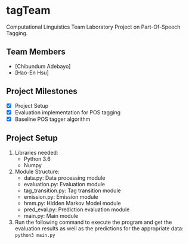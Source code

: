 # tagTeam

Computational Linguistics Team Laboratory Project on Part-Of-Speech Tagging.

## Team Members

- [Chibundum Adebayo]
- [Hao-En Hsu]

## Project Milestones

- [x] Project Setup
- [x] Evaluation implementation for POS tagging
- [x] Baseline POS tagger algorithm

## Project Setup

1. Libraries needed:
   - Python 3.6
   - Numpy
2. Module Structure:
   - data.py: Data processing module
   - evaluation.py: Evaluation module
   - tag_transition.py: Tag transition module
   - emission.py: Emission module
   - hmm.py: Hidden Markov Model module
   - pred_eval.py: Prediction evaluation module
   - main.py: Main module
3. Run the following command to execute the program and get the evaluation results as well as the predictions for the appropriate data:
   `python3 main.py`
